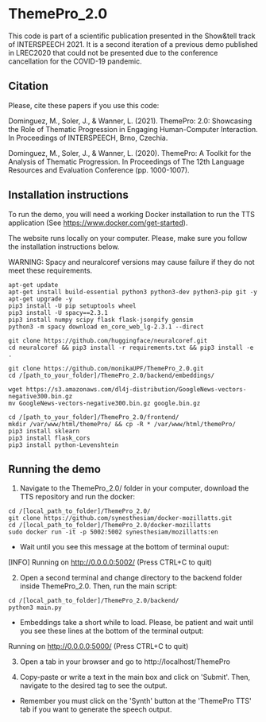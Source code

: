 # ThemePro_2.0

This code is part of a scientific publication presented in the Show&tell track of INTERSPEECH 2021. It is a second iteration of a previous demo published in LREC2020 that could not be presented due to the conference cancellation for the COVID-19 pandemic.

## Citation

Please, cite these papers if you use this code:

Dominguez, M., Soler, J., & Wanner, L. (2021). ThemePro: 2.0: Showcasing the Role of Thematic Progression in Engaging Human-Computer Interaction. In Proceedings of INTERSPEECH, Brno, Czechia.

Dominguez, M., Soler, J., & Wanner, L. (2020). ThemePro: A Toolkit for the Analysis of Thematic Progression. In Proceedings of The 12th Language Resources and Evaluation Conference (pp. 1000-1007).


## Installation instructions

To run the demo, you will need a working Docker installation to run the TTS application (See https://www.docker.com/get-started).

The website runs locally on your computer. Please, make sure you follow the installation instructions below. 

WARNING: Spacy and neuralcoref versions may cause failure if they do not meet these requirements.

```
apt-get update
apt-get install build-essential python3 python3-dev python3-pip git -y
apt-get upgrade -y
pip3 install -U pip setuptools wheel
pip3 install -U spacy==2.3.1
pip3 install numpy scipy flask flask-jsonpify gensim
python3 -m spacy download en_core_web_lg-2.3.1 --direct

git clone https://github.com/huggingface/neuralcoref.git
cd neuralcoref && pip3 install -r requirements.txt && pip3 install -e .

git clone https://github.com/monikaUPF/ThemePro_2.0.git 
cd /[path_to_your_folder]/ThemePro_2.0/backend/embeddings/ 

wget https://s3.amazonaws.com/dl4j-distribution/GoogleNews-vectors-negative300.bin.gz
mv GoogleNews-vectors-negative300.bin.gz google.bin.gz

cd /[path_to_your_folder]/ThemePro_2.0/frontend/ 
mkdir /var/www/html/themePro/ && cp -R * /var/www/html/themePro/
pip3 install sklearn
pip3 install flask_cors
pip3 install python-Levenshtein
```

## Running the demo

1) Navigate to the ThemePro_2.0/ folder in your computer, download the TTS repository and run the docker:

```
cd /[local_path_to_folder]/ThemePro_2.0/
git clone https://github.com/synesthesiam/docker-mozillatts.git
cd /[local_path_to_folder]/ThemePro_2.0/docker-mozillatts
sudo docker run -it -p 5002:5002 synesthesiam/mozillatts:en
```

* Wait until you see this message at the bottom of terminal ouput:

[INFO]  Running on http://0.0.0.0:5002/ (Press CTRL+C to quit)


2) Open a second terminal and change directory to the backend folder inside ThemePro_2.0. Then, run the main script:

```
cd /[local_path_to_folder]/ThemePro_2.0/backend/
python3 main.py
```
* Embeddings take a short while to load. Please, be patient and wait until you see these lines at the bottom of the terminal output:

Running on http://0.0.0.0:5000/ (Press CTRL+C to quit)


3) Open a tab in your browser and go to http://localhost/ThemePro

4) Copy-paste or write a text in the main box and click on 'Submit'. Then, navigate to the desired tag to see the output.

* Remember you must click on the 'Synth' button at the 'ThemePro TTS' tab if you want to generate the speech output.

